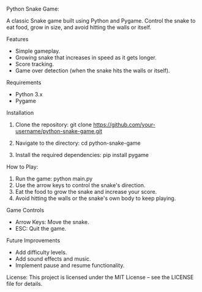 Python Snake Game:

A classic Snake game built using Python and Pygame.
Control the snake to eat food, grow in size, and avoid hitting the walls or itself.

Features
- Simple gameplay.
- Growing snake that increases in speed as it gets longer.
- Score tracking.
- Game over detection (when the snake hits the walls or itself).

 Requirements
- Python 3.x
- Pygame

 Installation
1. Clone the repository:
    git clone https://github.com/your-username/python-snake-game.git

2. Navigate to the directory:
    cd python-snake-game

3. Install the required dependencies:
    pip install pygame

How to Play:
1. Run the game:
    python main.py
2. Use the arrow keys to control the snake's direction.
3. Eat the food to grow the snake and increase your score.
4. Avoid hitting the walls or the snake's own body to keep playing.

Game Controls
- Arrow Keys: Move the snake.
- ESC: Quit the game.

Future Improvements
- Add difficulty levels.
- Add sound effects and music.
- Implement pause and resume functionality.

License:
This project is licensed under the MIT License – see the LICENSE file for details.
